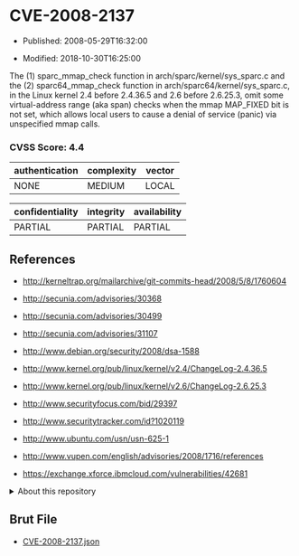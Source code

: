 # CVE-2008-2137

- Published: 2008-05-29T16:32:00

- Modified: 2018-10-30T16:25:00

The (1) sparc_mmap_check function in arch/sparc/kernel/sys_sparc.c and the (2) sparc64_mmap_check function in arch/sparc64/kernel/sys_sparc.c, in the Linux kernel 2.4 before 2.4.36.5 and 2.6 before 2.6.25.3, omit some virtual-address range (aka span) checks when the mmap MAP_FIXED bit is not set, which allows local users to cause a denial of service (panic) via unspecified mmap calls.

### CVSS Score: **4.4**

| authentication | complexity | vector |
| --- | --- | --- |
| NONE | MEDIUM | LOCAL |

| confidentiality | integrity | availability |
| --- | --- | --- |
| PARTIAL | PARTIAL | PARTIAL |

## References

* http://kerneltrap.org/mailarchive/git-commits-head/2008/5/8/1760604

* http://secunia.com/advisories/30368

* http://secunia.com/advisories/30499

* http://secunia.com/advisories/31107

* http://www.debian.org/security/2008/dsa-1588

* http://www.kernel.org/pub/linux/kernel/v2.4/ChangeLog-2.4.36.5

* http://www.kernel.org/pub/linux/kernel/v2.6/ChangeLog-2.6.25.3

* http://www.securityfocus.com/bid/29397

* http://www.securitytracker.com/id?1020119

* http://www.ubuntu.com/usn/usn-625-1

* http://www.vupen.com/english/advisories/2008/1716/references

* https://exchange.xforce.ibmcloud.com/vulnerabilities/42681

<details>
<summary>About this repository</summary> 

  This repository is part of the project [Live Hack CVE](https://github.com/Live-Hack-CVE). Main website can be found [www.live-hack.org](https://www.live-hack.org) 
  
  Made by [Sn0wAlice](https://github.com/Sn0wAlice) for the people that care about security and need to have a feed of the latest CVEs. Hope you enjoy it, don't forget to star the repo and follow me on [Twitter](https://twitter.com/Sn0wAlice) and [Github](https://github.com/Sn0wAlice). And that is my [personnal website](https://www.alice-snow.me/)

  - [Home Page](https://github.com/Live-Hack-CVE)
  - [Framework](https://github.com/Live-Hack-CVE/cve-framework)
  - [CVE database](https://github.com/Live-Hack-CVE/full_database)
  - [Changelog](https://github.com/Live-Hack-CVE/Changelog)
</details>

## Brut File

* [CVE-2008-2137.json](https://raw.githubusercontent.com/Live-Hack-CVE/full_database/main/cves/2008/CVE-2008-2137.json)

